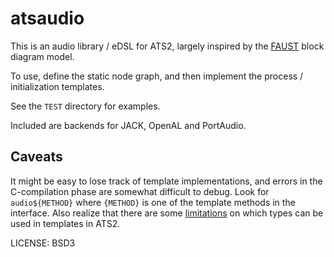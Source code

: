 # atsaudio

This is an audio library / eDSL for ATS2, largely inspired by the 
[FAUST](https://faust.grame.fr) block diagram model. 

To use, define the static node graph, and then implement the process /
initialization templates.  

See the `TEST` directory for examples.

Included are backends for JACK, OpenAL and PortAudio.

## Caveats

It might be easy to lose track of template implementations, and errors
in the C-compilation phase are somewhat difficult to debug.  Look for
`audio${METHOD}` where `{METHOD}` is one of the template methods in the
interface.  Also realize that there are some [limitations](#limitations)
on which types can be used in templates in ATS2. 
 
LICENSE: BSD3
